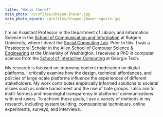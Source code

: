 ```yaml
---
title: "Hello there!"
main_photo: /profiles/shagun-jhaver.jpg
main_photo_square: /profiles/shagun-jhaver-square.jpg
---
```


I'm an Assistant Professor in the Department of Library and Information Science in the [School of Communication and Information](https://comminfo.rutgers.edu) at Rutgers University, where I direct the [Social Computing Lab](/lab). Prior to this, I was a Postdoctoral Scholar in the [Allen School of Computer Science & Engineering](https://www.cs.washington.edu/) at the University of Washington. I received a PhD in computer science from the [School of Interactive Computing](https://ic.gatech.edu/) at Georgia Tech.

My research is focused on improving content moderation on digital platforms. I critically examine how the design, technical affordances, and policies of large-scale platforms influence the experiences of different stakeholders. My work contributes empirically informed solutions to societal issues such as online harassment and the rise of hate groups. I also aim to instill fairness and meaningful transparency in platforms' communications with end-users. To achieve these goals, I use a variety of methods in my research, including system building, computational techniques, online experiments, surveys, and interviews. 